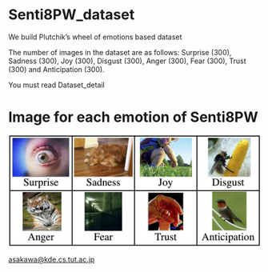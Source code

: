 # Senti8PW_dataset

We build Plutchik’s wheel of emotions based dataset

The number of images in the dataset are as follows: Surprise (300), Sadness (300), Joy (300), Disgust (300), Anger (300), Fear (300), Trust (300) and Anticipation (300). 

You must read Dataset_detail

# Image for each emotion of Senti8PW
![sample](image/sample.jpg)


<asakawa@kde.cs.tut.ac.jp>
